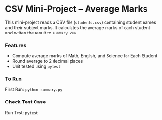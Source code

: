 # CSV Mini‑Project – Average Marks

This mini-project reads a CSV file (`students.csv`) containing student names and their subject marks. It calculates the average marks of each student and writes the result to `summary.csv`

### Features
- Compute average marks of Math, English, and Science for Each Student
- Round average to 2 decimal places
- Unit tested using `pytest`

### To Run
First Run: `python summary.py`

### Check Test Case
Run Test: `pytest`

